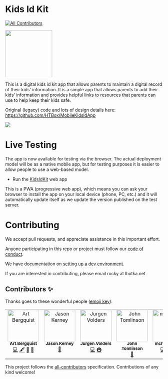 # Kids Id Kit
<!-- ALL-CONTRIBUTORS-BADGE:START - Do not remove or modify this section -->
[![All Contributors](https://img.shields.io/badge/all_contributors-5-orange.svg?style=flat-square)](#contributors-)
<!-- ALL-CONTRIBUTORS-BADGE:END -->

<img src="https://raw.githubusercontent.com/teneresa/MobileKidsIdApp/master/resources/KidsID_icon/Android/Google_Play_store.png" width="150"/>

This is a digital kids id kit app that allows parents to maintain a digital record of their kids' information. It is a simple app that allows parents to add their kids' information and provides helpful links to resources that parents can use to help keep their kids safe.

Original (legacy) code and lots of design details here: https://github.com/HTBox/MobileKidsIdApp

![](https://raw.github.com/htbox/mobileKidsIdApp/master/resources/MCM-logo-teal%20small.jpg)

# Live Testing

The app is now available for testing via the browser. The actual deployment model will be as a native mobile app, but for testing purposes it is easier to allow people to use a web-based model.

* Run the [KidsIdKit](https://blue-wave-0c17dbf10.2.azurestaticapps.net/) web app

This is a PWA (progressive web app), which means you can ask your browser to install the app on your local device (phone, PC, etc.) and it will automatically update itself as we update the version published on the test server.

# Contributing
We accept pull requests, and appreciate assistance in this important effort.

Anyone participating in this repo or project must follow our [code of conduct](https://github.com/HTBox/MobileKidsIdApp/blob/master/code_of_conduct.md).

We have documentation on [setting up a dev environment](https://github.com/missingchildrenmn/KidsIdKit/blob/main/docs/dev-environment.md).

If you are interested in contributing, please email rocky at lhotka.net

## Contributors ✨

Thanks goes to these wonderful people ([emoji key](https://allcontributors.org/docs/en/emoji-key)):

<!-- ALL-CONTRIBUTORS-LIST:START - Do not remove or modify this section -->
<!-- prettier-ignore-start -->
<!-- markdownlint-disable -->
<table>
  <tbody>
    <tr>
      <td align="center" valign="top" width="14.28%"><a href="https://github.com/abergquist"><img src="https://avatars.githubusercontent.com/u/7118508?v=4?s=100" width="100px;" alt="Art Bergquist"/><br /><sub><b>Art Bergquist</b></sub></a><br /><a href="https://github.com/rockfordlhotka/KitsIdKit/commits?author=abergquist" title="Code">💻</a> <a href="#content-abergquist" title="Content">🖋</a> <a href="#design-abergquist" title="Design">🎨</a> <a href="#ideas-abergquist" title="Ideas, Planning, & Feedback">🤔</a></td>
      <td align="center" valign="top" width="14.28%"><a href="https://github.com/jason-kerney"><img src="https://avatars.githubusercontent.com/u/5097968?v=4?s=100" width="100px;" alt="Jason Kerney"/><br /><sub><b>Jason Kerney</b></sub></a><br /><a href="https://github.com/rockfordlhotka/KitsIdKit/commits?author=jason-kerney" title="Documentation">📖</a></td>
      <td align="center" valign="top" width="14.28%"><a href="https://github.com/Titangizmo"><img src="https://avatars.githubusercontent.com/u/61874517?v=4?s=100" width="100px;" alt="Jurgen Volders"/><br /><sub><b>Jurgen Volders</b></sub></a><br /><a href="https://github.com/rockfordlhotka/KitsIdKit/commits?author=Titangizmo" title="Code">💻</a> <a href="#infra-Titangizmo" title="Infrastructure (Hosting, Build-Tools, etc)">🚇</a></td>
      <td align="center" valign="top" width="14.28%"><a href="https://github.com/johnt84"><img src="https://avatars.githubusercontent.com/u/33494306?v=4?s=100" width="100px;" alt="John Tomlinson"/><br /><sub><b>John Tomlinson</b></sub></a><br /><a href="https://github.com/rockfordlhotka/KitsIdKit/issues?q=author%3Ajohnt84" title="Bug reports">🐛</a></td>
      <td align="center" valign="top" width="14.28%"><a href="https://github.com/mchang2003"><img src="https://avatars.githubusercontent.com/u/91290209?v=4?s=100" width="100px;" alt="mchang2003"/><br /><sub><b>mchang2003</b></sub></a><br /><a href="https://github.com/rockfordlhotka/KitsIdKit/commits?author=mchang2003" title="Code">💻</a> <a href="https://github.com/rockfordlhotka/KitsIdKit/commits?author=mchang2003" title="Tests">⚠️</a> <a href="#tool-mchang2003" title="Tools">🔧</a></td>
    </tr>
  </tbody>
</table>

<!-- markdownlint-restore -->
<!-- prettier-ignore-end -->

<!-- ALL-CONTRIBUTORS-LIST:END -->

This project follows the [all-contributors](https://github.com/all-contributors/all-contributors) specification. Contributions of any kind welcome!